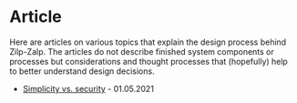 # Article

Here are articles on various topics that explain the design process behind Zilp-Zalp. The articles do not describe finished system components or processes but considerations and thought processes that (hopefully) help to better understand design decisions.

- [Simplicity vs. security]({{'articles.usability-vs-security'|href}}) - 01.05.2021
